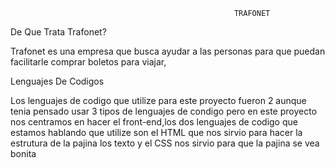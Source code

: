                                                       TRAFONET
De Que Trata Trafonet?

Trafonet es una empresa que busca ayudar a las personas para que puedan facilitarle comprar boletos para viajar,

Lenguajes De Codigos

Los lenguajes de codigo que utilize para este proyecto fueron 2 aunque tenia pensado usar 3 tipos de lenguajes de condigo pero en este proyecto nos centramos en hacer el front-end,los dos lenguajes de codigo que estamos hablando que utilize son el HTML que nos sirvio para hacer la estrutura de la pajina los texto y el CSS nos sirvio para que la pajina se vea bonita


